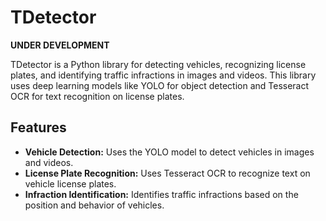 # TDetector

**UNDER DEVELOPMENT**

TDetector is a Python library for detecting vehicles, recognizing license plates, and identifying traffic infractions in images and videos. This library uses deep learning models like YOLO for object detection and Tesseract OCR for text recognition on license plates.

## Features

- **Vehicle Detection:** Uses the YOLO model to detect vehicles in images and videos.
- **License Plate Recognition:** Uses Tesseract OCR to recognize text on vehicle license plates.
- **Infraction Identification:** Identifies traffic infractions based on the position and behavior of vehicles.
